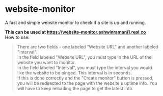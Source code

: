 # website-monitor
A fast and simple website monitor to check if a site is up and running.

**This can be used at https://website-monitor.ashwinramani1.repl.co**  
How to use:
> There are two fields - one labeled "Website URL" and another labeled "Interval".  <br />
> In the field labeled "Website URL", you must type in the URL of the website you want to monitor.  <br />
> In the field labeled "Interval", you must type the interval you would like the website to be pinged. This interval is in seconds.  <br />
> If this is done correctly and the "Create monitor" button is pressed, you will be redirected to the page with the website's uptime info. You will have to keep reloading the page to get the latest info.
